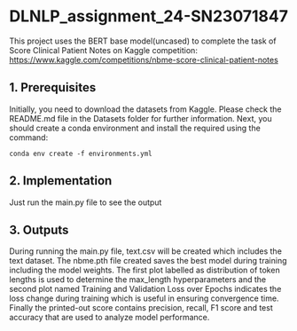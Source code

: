 # DLNLP_assignment_24-SN23071847
This project uses the BERT base model(uncased) to complete the task of Score Clinical Patient Notes on Kaggle competition: https://www.kaggle.com/competitions/nbme-score-clinical-patient-notes

## 1. Prerequisites
Initially, you need to download the datasets from Kaggle. Please check the README.md file in the Datasets folder for further information.
Next, you should create a conda environment and install the required using the command: 
```
conda env create -f environments.yml
```

## 2. Implementation
Just run the main.py file to see the output

## 3. Outputs
During running the main.py file, text.csv will be created which includes the text dataset. The nbme.pth file created saves the best model during training including the model weights. The first plot labelled as distribution of token lengths is used to determine the max_length hyperparameters and the second plot named Training and Validation Loss over Epochs indicates the loss change during training which is useful in ensuring convergence time. Finally the printed-out score contains precision, recall, F1 score and test accuracy that are used to analyze model performance.
